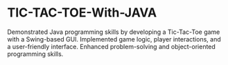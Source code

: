 # TIC-TAC-TOE-With-JAVA
Demonstrated Java programming skills by developing a Tic-Tac-Toe game with a Swing-based GUI. Implemented game logic, player interactions, and a user-friendly interface. Enhanced problem-solving and object-oriented programming skills.
